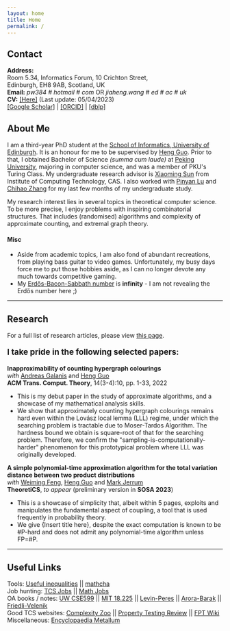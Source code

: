 ```yaml
---
layout: home
title: Home
permalink: /
---
```


## Contact


**Address:**  
Room 5.34, Informatics Forum, 10 Crichton Street,  
Edinburgh, EH8 9AB, Scotland, UK  
**Email:** *pw384 # hotmail # com* OR *jiaheng.wang # ed # ac # uk*  
**CV:** [[Here]](/assets/misc/CV.pdf) (Last update: 05/04/2023)  
[[Google Scholar]](https://scholar.google.com/citations?user=sIplfzsAAAAJ&hl=en) | [[ORCID]](https://orcid.org/0000-0002-5191-545X) | [[dblp]](https://dblp.org/pid/54/8052-2.html)  

## About Me

I am a third-year PhD student at the [School of Informatics, University of Edinburgh](https://www.ed.ac.uk/informatics/). It is an honour for me to be supervised by [Heng Guo](http://homepages.inf.ed.ac.uk/hguo/). Prior to that, I obtained Bachelor of Science *(summa cum laude)* at [Peking University](http://english.pku.edu.cn/), majoring in computer science, and was a member of PKU's Turing Class. My undergraduate research advisor is [Xiaoming Sun](http://theory.ict.ac.cn/en/) from Institute of Computing Technology, CAS. I also worked with [Pinyan Lu](http://itcs.shufe.edu.cn/pinyan) and [Chihao Zhang](http://chihaozhang.com/) for my last few months of my undergraduate study. 

My research interest lies in several topics in theoretical computer science. To be more precise, I enjoy problems with inspiring combinatorial structures. That includes (randomised) algorithms and complexity of approximate counting, and extremal graph theory. 

#### Misc

* Aside from academic topics, I am also fond of abundant recreations, from playing bass guitar to video games. Unfortunately, my busy days force me to put those hobbies aside, as I can no longer devote any much towards competitive gaming.
* My [Erdős-Bacon-Sabbath number](https://en.wikipedia.org/wiki/Erd%C5%91s%E2%80%93Bacon_number) is **infinity** - I am not revealing the Erdős number here ;)

---

## Research

For a full list of research articles, please view [this page](/research).

<p style="font-size:14pt; font-weight:bold"> I take pride in the following selected papers: </p>

**Inapproximability of counting hypergraph colourings**  
*with* [Andreas Galanis](https://www.cs.ox.ac.uk/people/andreas.galanis/myindex.html) and [Heng Guo](http://homepages.inf.ed.ac.uk/hguo/)  
**ACM Trans. Comput. Theory**, 14(3-4):10, pp. 1-33, 2022  
* This is my debut paper in the study of approximate algorithms, and a showcase of my mathematical analysis skills.  
* We show that approximately counting hypergraph colourings remains hard even within the Lovász local lemma (LLL) regime, under which the searching problem is tractable due to Moser-Tardos Algorithm. The hardness bound we obtain is square-root of that for the searching problem. Therefore, we confirm the "sampling-is-computationally-harder" phenomenon for this prototypical problem where LLL was originally developed. 

**A simple polynomial-time approximation algorithm for the total variation distance between two product distributions**  
*with* [Weiming Feng](https://fwm94.github.io/), [Heng Guo](http://homepages.inf.ed.ac.uk/hguo/) and [Mark Jerrum](https://webspace.maths.qmul.ac.uk/m.jerrum/)  
**TheoretiCS**, *to appear* (preliminary version in **SOSA 2023**)  
* This is a showcase of simplicity that, albeit within 5 pages, exploits and manipulates the fundamental aspect of coupling, a tool that is used frequently in probability theory.  
* We give {Insert title here}, despite the exact computation is known to be #P-hard and does not admit any polynomial-time algorithm unless FP=#P.  

---

## Useful Links

Tools: [Useful inequalities](https://www.lkozma.net/inequalities_cheat_sheet/ineq.pdf) || [mathcha](https://mathcha.io)  
Job hunting: [TCS Jobs](https://cstheory-jobs.org/) || [Math Jobs](https://www.mathjobs.org/)  
OA books / notes: [UW CSE599](https://homes.cs.washington.edu/~shayan/courses/sampling/index.html) || [MIT 18.225](https://yufeizhao.com/gtac/) || [Levin-Peres](https://yuvalperes.com/markov-chains-and-mixing-times-2/) || [Arora-Barak](https://theory.cs.princeton.edu/complexity/) || [Friedli-Velenik](https://www.unige.ch/math/folks/velenik/smbook/)  
Good TCS websites: [Complexity Zoo](https://complexityzoo.net/) || [Property Testing Review](https://ptreview.sublinear.info/) || [FPT Wiki](http://fpt.wikidot.com/)  
Miscellaneous: [Encyclopaedia Metallum](http://metal-archives.com/) 

